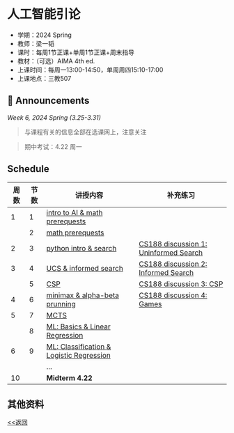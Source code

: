 # 人工智能引论

* 学期：2024 Spring
* 教师：梁一韬
* 课时：每周1节正课+单周1节正课+周末指导
* 教材：（可选）AIMA 4th ed.
* 上课时间：每周一13:00-14:50，单周周四15:10-17:00
* 上课地点：三教507

## 📢 Announcements

*Week 6, 2024 Spring (3.25-3.31)*

> 与课程有关的信息全部在选课网上，注意关注

> 期中考试：4.22 周一

## Schedule

| 周数 |节数| 讲授内容 | 补充练习 |
| ---- |----| -------- | -------- |
|1|1|[intro to AI & math prerequests](/courses/ai/lec1)||
||2|[math prerequests](https://calvinxiaocao.github.io/courses/ai/lec2.html)||
|2|3|[python intro & search](https://calvinxiaocao.github.io/courses/ai/lec3.html)|[CS188 discussion 1: Uninformed Search](https://inst.eecs.berkeley.edu/~cs188/fa23/)|
|3|4|[UCS & informed search](https://calvinxiaocao.github.io/courses/ai/lec4.html)|[CS188 discussion 2: Informed Search](https://inst.eecs.berkeley.edu/~cs188/fa23/)|
||5|[CSP](https://calvinxiaocao.github.io/courses/ai/lec5.html)|[CS188 discussion 3: CSP](https://inst.eecs.berkeley.edu/~cs188/fa23/)|
|4|6|[minimax & alpha-beta prunning](https://calvinxiaocao.github.io/courses/ai/lec6.html)|[CS188 discussion 4: Games](https://inst.eecs.berkeley.edu/~cs188/fa23/)|
|5|7|[MCTS](https://calvinxiaocao.github.io/courses/ai/lec7.html)||
||8|[ML: Basics & Linear Regression](https://calvinxiaocao.github.io/courses/ai/lec8.html)||
|6|9|[ML: Classification & Logistic Regression](https://calvinxiaocao.github.io/courses/ai/lec9.html)||
|||...||
|10||**Midterm 4.22**|

## 其他资料

[<<返回](university_courses)